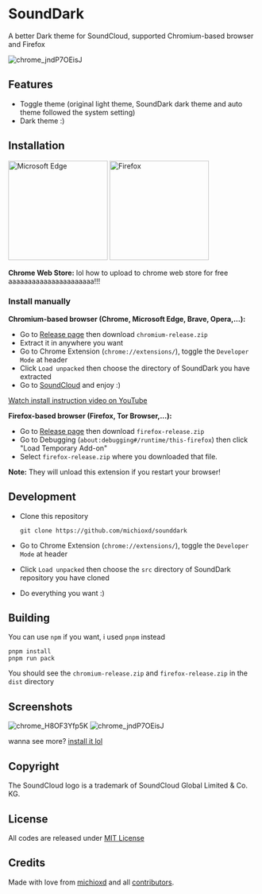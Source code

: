 # SoundDark

A better Dark theme for SoundCloud, supported Chromium-based browser and Firefox

![chrome_jndP7OEisJ](https://github.com/michioxd/sounddark/assets/80969068/a0602884-b07e-4d94-b4ea-b88b902d50d9)

## Features

- Toggle theme (original light theme, SoundDark dark theme and auto theme followed the system setting)
- Dark theme :)

## Installation

<a href="https://microsoftedge.microsoft.com/addons/detail/sounddark/mdjnpmfeinnmbhanpikmfcbigpnjcplj" target="_blank"><img src="https://get.microsoft.com/images/en-us%20dark.svg" width="200" alt="Microsoft Edge"/></a>
<a href="https://addons.mozilla.org/vi/firefox/addon/sounddark/" target="_blank"><img src="https://github.com/michioxd/sounddark/assets/80969068/9e7bac62-4b49-4754-9852-a58ee108b952" width="200" alt="Firefox"/></a>

**Chrome Web Store:** lol how to upload to chrome web store for free aaaaaaaaaaaaaaaaaaaaaa!!!

### Install manually

**Chromium-based browser (Chrome, Microsoft Edge, Brave, Opera,...):**

- Go to [Release page](https://github.com/michioxd/sounddark/releases/latest) then download `chromium-release.zip`
- Extract it in anywhere you want
- Go to Chrome Extension (`chrome://extensions/`), toggle the `Developer Mode` at header
- Click `Load unpacked` then choose the directory of SoundDark you have extracted
- Go to [SoundCloud](https://soundcloud.com) and enjoy :)

[Watch install instruction video on YouTube](https://youtu.be/eIGdk0d-oSQ)

**Firefox-based browser (Firefox, Tor Browser,...):**

- Go to [Release page](https://github.com/michioxd/sounddark/releases/latest) then download `firefox-release.zip`
- Go to Debugging (`about:debugging#/runtime/this-firefox`) then click "Load Temporary Add-on"
- Select `firefox-release.zip` where you downloaded that file.

**Note:** They will unload this extension if you restart your browser!

## Development

- Clone this repository

  ```shell
  git clone https://github.com/michioxd/sounddark
  ```

- Go to Chrome Extension (`chrome://extensions/`), toggle the `Developer Mode` at header
- Click `Load unpacked` then choose the `src` directory of SoundDark repository you have cloned
- Do everything you want :)

## Building

You can use `npm` if you want, i used `pnpm` instead

```shell
pnpm install
pnpm run pack
```

You should see the `chromium-release.zip` and `firefox-release.zip` in the `dist` directory

## Screenshots

![chrome_H8OF3Yfp5K](https://github.com/michioxd/sounddark/assets/80969068/c3d42c75-4f89-428d-a930-21d43f43b3f4)
![chrome_jndP7OEisJ](https://github.com/michioxd/sounddark/assets/80969068/a0602884-b07e-4d94-b4ea-b88b902d50d9)

wanna see more? [install it lol](#installation)

## Copyright

The SoundCloud logo is a trademark of SoundCloud Global Limited & Co. KG.

## License

All codes are released under [MIT License](LICENSE)

## Credits

Made with love from [michioxd](https://github.com/michioxd) and all [contributors](https://github.com/michioxd/sounddark/graphs/contributors).
